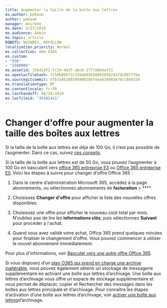 ```yaml
---
title: Augmenter la taille de la boîte aux lettres
ms.author: pebaum
author: pebaum
manager: mnirkhe
ms.date: 3/27/2018
ms.audience: Admin
ms.topic: article
ROBOTS: NOINDEX, NOFOLLOW
localization_priority: Normal
ms.collection: Adm_O365
ms.custom:
- "556"
- "3500006"
ms.assetid: 33641df2-fc29-493f-a6c6-2777d8b4ef11
ms.openlocfilehash: fc50b895f2c239ab05b58063058243fdc007f7be
ms.sourcegitcommit: 5fb7a4b28859690020efdea630d03e70cc0e6334
ms.translationtype: MT
ms.contentlocale: fr-FR
ms.lasthandoff: 06/28/2019
ms.locfileid: "35382411"
---
```

# <a name="switch-plans-to-increase-mailbox-size"></a>Changer d'offre pour augmenter la taille des boîtes aux lettres

Si la taille de la boîte aux lettres est déjà de 100 Go, il n’est pas possible de l’augmenter. Dans ce cas, suivez [ces conseils](https://support.office.com/client/e57572ff-0ba7-4782-ba5d-cdac3142ea71).
  
Si la taille de la boîte aux lettres est de 50 Go, vous pouvez l’augmenter à 100 Go en basculant vers [office 365 entreprise E3](https://products.office.com/business/office-365-enterprise-e3-business-software) ou [Office 365 entreprise E5](https://products.office.com/business/office-365-enterprise-e5-business-software). Voici les étapes à suivre pour changer d'offre Office 365 :
  
1. Dans le centre d’administration Microsoft 365, accédez à [](https://go.microsoft.com/fwlink/p/?linkid=842054) la page abonnements, ou sélectionnez abonnements de **facturation** \> ****.

2. Choisissez **Changer d'offre** pour afficher la liste des nouvelles offres disponibles.

3. Choisissez une offre pour afficher le nouveau coût total par mois. N'oubliez pas de lire les **informations clés**, puis sélectionnez **Suivant** pour procéder à l'achat.

4. Quand vous avez validé votre achat, Office 365 prend quelques minutes pour finaliser le changement d'offre. Vous pouvez commencer à utiliser le nouvel abonnement immédiatement.

Pour plus d'informations, voir [Basculer vers une autre offre Office 365](https://support.office.com/article/73318661-8f33-478b-bcc7-fb8d69dbb22a).
  
Si vous disposez d’un [plan O365 qui prend en charge une archive inaltérable](https://docs.microsoft.com/office365/servicedescriptions/exchange-online-archiving-service-description/exchange-online-archiving-service-description), vous pouvez également obtenir un stockage de messagerie supplémentaire en activant une boîte aux lettres d’archivage.  Une boîte aux lettres d’archivage vous offre un espace de stockage supplémentaire et vous permet de déplacer, copier et Rechercher des messages dans les boîtes aux lettres principale et d’archivage. Pour connaître les étapes d’activation d’une boîte aux lettres d’archivage, voir [activer une boîte aux lettres](https://docs.microsoft.com/office365/securitycompliance/enable-archive-mailboxes)d’archivage.
